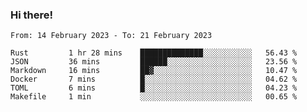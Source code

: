 ### Hi there!

<!--START_SECTION:waka-->

```text
From: 14 February 2023 - To: 21 February 2023

Rust         1 hr 28 mins    ██████████████░░░░░░░░░░░   56.43 %
JSON         36 mins         ██████░░░░░░░░░░░░░░░░░░░   23.56 %
Markdown     16 mins         ██▓░░░░░░░░░░░░░░░░░░░░░░   10.47 %
Docker       7 mins          █░░░░░░░░░░░░░░░░░░░░░░░░   04.62 %
TOML         6 mins          █░░░░░░░░░░░░░░░░░░░░░░░░   04.23 %
Makefile     1 min           ░░░░░░░░░░░░░░░░░░░░░░░░░   00.65 %
```

<!--END_SECTION:waka-->
